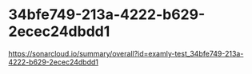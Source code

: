 # 34bfe749-213a-4222-b629-2ecec24dbdd1
https://sonarcloud.io/summary/overall?id=examly-test_34bfe749-213a-4222-b629-2ecec24dbdd1
